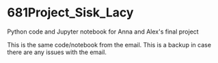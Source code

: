 # 681Project_Sisk_Lacy
Python code and Jupyter notebook for Anna and Alex's final project

This is the same code/notebook from the email. This is a backup in case there are any issues with the email.
